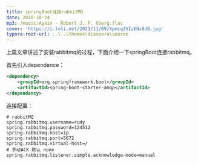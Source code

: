 ```yaml
---
title: springBoot连接rabbitMQ
date: 2018-10-24
mp3: /music/Again - Robert J. P. Oberg.flac
cover: 'https://i.loli.net/2021/11/09/Xpmcq2hIaENs8dQ.jpg'
typora-root-url: ..\..\themes\diaspora\source
---
```


上篇文章讲述了安装rabbitmq的过程，下面介绍一下springBoot连接rabbitmq。

首先引入dependence：

```xml
<dependency>
    <groupId>org.springframework.boot</groupId>
    <artifactId>spring-boot-starter-amqp</artifactId>
</dependency>
```

连接配置：

```properties
# rabbitMQ
spring.rabbitmq.username=rudy
spring.rabbitmq.password=124512
spring.rabbitmq.host=ip
spring.rabbitmq.port=5672
spring.rabbitmq.virtual-host=/
# 手动ACK 默认 none
spring.rabbitmq.listener.simple.acknowledge-mode=manual
```

